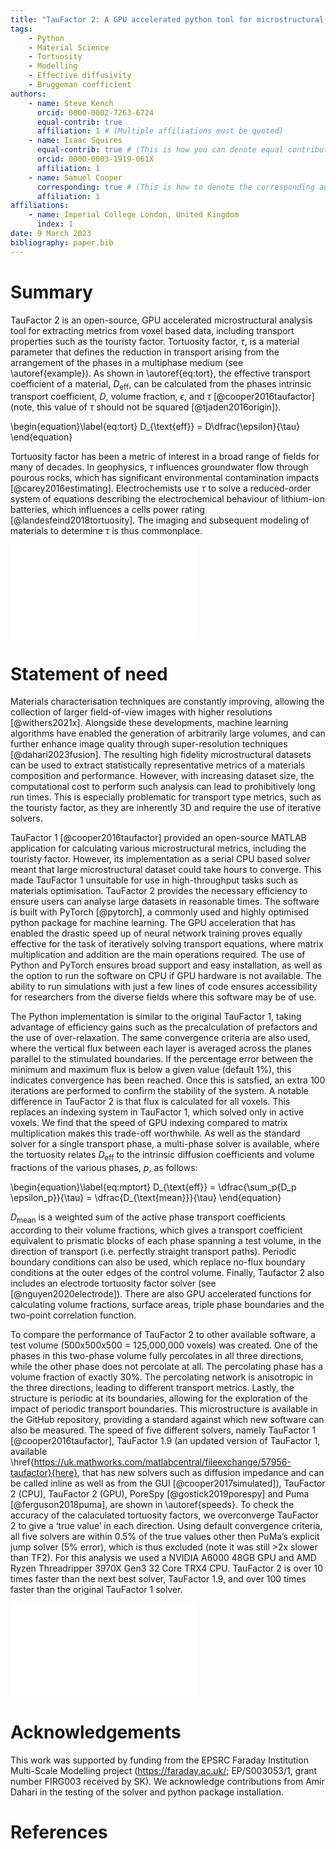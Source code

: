 ```yaml
---
title: "TauFactor 2: A GPU accelerated python tool for microstructural analysis"
tags:
    - Python
    - Material Science
    - Tortuosity
    - Modelling
    - Effective diffusivity
    - Bruggeman coefficient
authors:
    - name: Steve Kench
      orcid: 0000-0002-7263-6724
      equal-contrib: true
      affiliation: 1 # (Multiple affiliations must be quoted)
    - name: Isaac Squires
      equal-contrib: true # (This is how you can denote equal contributions between multiple authors)
      orcid: 0000-0003-1919-061X
      affiliation: 1
    - name: Samuel Cooper
      corresponding: true # (This is how to denote the corresponding author)
      affiliation: 1
affiliations:
    - name: Imperial College London, United Kingdom
      index: 1
date: 9 March 2023
bibliography: paper.bib
---
```

# Summary

TauFactor 2 is an open-source, GPU accelerated microstructural analysis tool for extracting metrics from voxel based data, including transport properties such as the touristy factor. Tortuosity factor, $\tau$, is a material parameter that defines the reduction in transport arising from the arrangement of the phases in a multiphase medium (see \autoref{example}). As shown in \autoref{eq:tort}, the effective transport coefficient of a material, $D_{\text{eff}}$, can be calculated from the phases intrinsic transport coefficient, $D$, volume fraction, $\epsilon$, and $\tau$ [@cooper2016taufactor] (note, this value of $\tau$ should not be squared [@tjaden2016origin]).

\begin{equation}\label{eq:tort}
D_{\text{eff}} = D\dfrac{\epsilon}{\tau}
\end{equation}

Tortuosity factor has been a metric of interest in a broad range of fields for many of decades. In geophysics, $\tau$ influences groundwater flow through pourous rocks, which has significant environmental contamination impacts [@carey2016estimating]. Electrochemists use $\tau$ to solve a reduced-order system of equations describing the electrochemical behaviour of lithium-ion batteries, which influences a cells power rating [@landesfeind2018tortuosity]. The imaging and subsequent modeling of materials to determine $\tau$ is thus commonplace.



![Microstructure and flux field of a sample from the \href{https://microlib.io/}{microlib.io} library [@kench2022microlib].\label{example}](example.pdf)

# Statement of need

Materials characterisation techniques are constantly improving, allowing the collection of larger field-of-view images with higher resolutions [@withers2021x]. Alongside these developments, machine learning algorithms have enabled the generation of arbitrarily large volumes, and can further enhance image quality through super-resolution techniques [@dahari2023fusion]. The resulting high fidelity microstructural datasets can be used to extract statistically representative metrics of a materials composition and performance. However, with increasing dataset size, the computational cost to perform such analysis can lead to prohibitively long run times. This is especially problematic for transport type metrics, such as the touristy factor, as they are inherently 3D and require the use of iterative solvers. 

TauFactor 1 [@cooper2016taufactor] provided an open-source MATLAB application for calculating various microstructural metrics, including the touristy factor. However, its implementation as a serial CPU based solver meant that large microstructural dataset could take hours to converge. This made TauFactor 1 unsuitable for use in high-throughput tasks such as materials optimisation. TauFactor 2 provides the necessary efficiency to ensure users can analyse large datasets in reasonable times. The software is built with PyTorch [@pytorch], a commonly used and highly optimised python package for machine learning. The GPU acceleration that has enabled the drastic speed up of neural network training proves equally effective for the task of iteratively solving transport equations, where matrix multiplication and addition are the main operations required. The use of Python and PyTorch ensures broad support and easy installation, as well as the option to run the software on CPU if GPU hardware is not available. The ability to run simulations with just a few lines of code ensures accessibility for researchers from the diverse fields where this software may be of use.

The Python implementation is similar to the original TauFactor 1, taking advantage of efficiency gains such as the precalculation of prefactors and the use of over-relaxation. The same convergence criteria are also used, where the vertical flux between each layer is averaged across the planes parallel to the stimulated boundaries. If the percentage error between the minimum and maximum flux is below a given value (default 1\%), this indicates convergence has been reached. Once this is satsfied, an extra 100 iterations are performed to confirm the stability of the system. A notable difference in TauFactor 2 is that flux is calculated for all voxels. This replaces an indexing system in TauFactor 1, which solved only in active voxels. We find that the speed of GPU indexing compared to matrix multiplication makes this trade-off worthwhile. As well as the standard solver for a single transport phase, a multi-phase solver is available, where the tortuosity relates $D_{\text{eff}}$ to the intrinsic diffusion coefficients and volume fractions of the various phases, $p$, as follows:

\begin{equation}\label{eq:mptort}
D_{\text{eff}} = \dfrac{\sum_p{D_p \epsilon_p}}{\tau} = \dfrac{D_{\text{mean}}}{\tau} 
\end{equation}

$D_{\text{mean}}$ is a weighted sum of the active phase transport coefficients according to their volume fractions, which gives a transport coefficient equivalent to prismatic blocks of each phase spanning a test volume, in the direction of transport (i.e. perfectly straight transport paths). Periodic boundary conditions can also be used, which replace no-flux boundary conditions at the outer edges of the control volume. Finally, Taufactor 2 also includes an electrode tortuosity factor solver (see [@nguyen2020electrode]). There are also GPU accelerated functions for calculating volume fractions, surface areas, triple phase boundaries and the two-point correlation function. 

To compare the performance of TauFactor 2 to other available software, a test volume (500x500x500 = 125,000,000 voxels) was created. One of the phases in this two-phase volume fully percolates in all three directions, while the other phase does not percolate at all. The percolating phase has a volume fraction of exactly 30%. The percolating network is anisotropic in the three directions, leading to different transport metrics. Lastly, the structure is periodic at its boundaries, allowing for the exploration of the impact of periodic transport boundaries. This microstructure is available in the GitHub repository, providing a standard against which new software can also be measured. The speed of five different solvers, namely TauFactor 1 [@cooper2016taufactor], TauFactor 1.9 (an updated version of TauFactor 1, available \href{https://uk.mathworks.com/matlabcentral/fileexchange/57956-taufactor}{here}, that has new solvers such as diffusion impedance and can be called inline as well as from the GUI [@cooper2017simulated]), TauFactor 2 (CPU), TauFactor 2 (GPU), PoreSpy [@gostick2019porespy] and Puma [@ferguson2018puma], are shown in \autoref{speeds}. To check the accuracy of the calaculated tortuosity factors, we overconverge TauFactor 2 to give a ‘true value’ in each direction. Using default convergence criteria, all five solvers are within 0.5% of the true values other then PuMa’s explicit jump solver (5% error), which is thus excluded (note it was still >2x slower than TF2). For this analysis we used a NVIDIA A6000 48GB GPU and AMD Ryzen Threadripper 3970X Gen3 32 Core TRX4 CPU. TauFactor 2 is over 10 times faster than the next best solver, TauFactor 1.9, and over 100 times faster than the original TauFactor 1 solver.


![Speed comparison for the four solvers when applied to the test volume. The mean time across all 3 directions is plotted. The values of the overconverged $\tau$ in each direction are: 1.1513, 1.3905, 4.2431. \label{speeds}](tauspeeds.pdf)

# Acknowledgements

This work was supported by funding from the EPSRC Faraday Institution Multi-Scale Modelling project
(https://faraday.ac.uk/; EP/S003053/1, grant number FIRG003 received by SK). We acknowledge contributions from Amir Dahari in the testing of the solver and python package installation. 

# References
